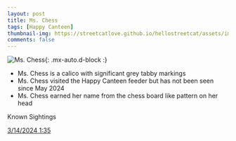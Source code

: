 ```yaml
---
layout: post
title: Ms. Chess
tags: [Happy Canteen]
thumbnail-img: https://streetcatlove.github.io/hellostreetcat/assets/img/ms_chess.png
comments: false
---
```


![Ms. Chess](https://streetcatlove.github.io/hellostreetcat/assets/img/ms_chess.png){: .mx-auto.d-block :}

* Ms. Chess is a calico with significant grey tabby markings
* Ms. Chess visited the Happy Canteen feeder but has not been seen since May 2024
* Ms. Chess earned her name from the chess board like pattern on her head

Known Sightings

[3/14/2024 1:35](https://youtu.be/kN_dpRJWwdg?si=GJBeDAHjmi0eXRH0&t=2335)
